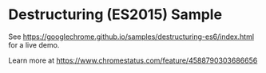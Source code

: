 Destructuring (ES2015) Sample
==================================
See https://googlechrome.github.io/samples/destructuring-es6/index.html for a live demo.

Learn more at https://www.chromestatus.com/feature/4588790303686656
